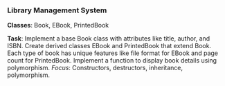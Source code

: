 ### Library Management System

**Classes**: Book, EBook, PrintedBook

**Task**: Implement a base Book class with attributes like title, author, and ISBN. Create derived classes EBook and PrintedBook that extend Book. Each type of book has unique features like file format for EBook and page count for PrintedBook. Implement a function to display book details using polymorphism.
*Focus*: Constructors, destructors, inheritance, polymorphism.